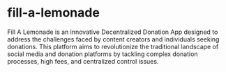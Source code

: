 # fill-a-lemonade
Fill A Lemonade is an innovative Decentralized Donation App designed to address the challenges faced by content creators and individuals seeking donations. This platform aims to revolutionize the traditional landscape of social media and donation platforms by tackling complex donation processes, high fees, and centralized control issues.
